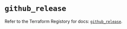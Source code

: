 # `github_release`

Refer to the Terraform Registory for docs: [`github_release`](https://registry.terraform.io/providers/integrations/github/5.32.0/docs/resources/release).
